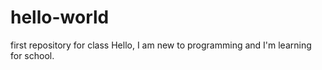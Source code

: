 # hello-world
first repository for class
Hello, I am new to programming and I'm learning for school.
